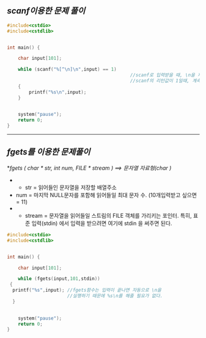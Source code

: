 ***scanf이용한 문제 풀이***
--------------------------------------------------------------------------------------------------------------------------

```c
#include<cstdio>
#include<cstdlib>


int main() {

	char input[101];

	while (scanf("%[^\n]\n",input) == 1) 
                                             //scanf로 입력받을 때, \n을 제외한 모든 값을 입력받음.
                                             //scanf의 리턴값이 1일때, 계속 반복
	{
		printf("%s\n",input);
	}

	
	system("pause");
	return 0;
}
```
------------------------------------------------------------------------------------------------------------------------
***fgets를 이용한 문제풀이***
------------------------------------------------------------------------------------------------------------------------

**fgets ( char * str, int num, FILE * stream ) ==> 문자열 자료형(char *)**
-  * str = 읽어들인 문자열을 저장할 배열주소
-  num = 마지막 NULL문자를 포함해 읽어들일 최대 문자 수. (10개입력받고 싶으면 = 11)
-  * stream = 문자열을 읽어들일 스트림의 FILE 객체를 가리키는 포인터. 
             특히, 표준 입력(stdin) 에서 입력을 받으려면 여기에 stdin 을 써주면 된다.
             
             
```c
#include<cstdio>
#include<cstdlib>


int main() {

	char input[101];

	while (fgets(input,101,stdin)) 
 {                             
  printf("%s",input); //fgets함수는 입력이 끝나면 자동으로 \n을 
                      //실행하기 때문에 %s\n를 해줄 필요가 없다.
  }

	
	system("pause");
	return 0;
}
```
